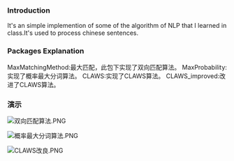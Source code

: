 ### Introduction
It's an simple implemention of some of the algorithm of NLP that I learned in class.It's used to process chinese sentences.

### Packages Explanation
MaxMatchingMethod:最大匹配，此包下实现了双向匹配算法。
MaxProbability:实现了概率最大分词算法。
CLAWS:实现了CLAWS算法。
CLAWS_improved:改进了CLAWS算法。

### 演示
![双向匹配算法.PNG](http://oncw676n6.bkt.clouddn.com/1.PNG)

![概率最大分词算法.PNG](http://oncw676n6.bkt.clouddn.com/3.PNG)

![CLAWS改良.PNG](http://oncw676n6.bkt.clouddn.com/2.PNG)


